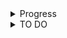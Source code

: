 <details>
    <summary>Progress</summary>

<details>
<summary>ver noname</summary>

- Set up project
- Set up database
- Empty database, bridge, and Docker files are ready
- Develop `models/users.py` and `dto/users.py`
- Work on roadmap, database, and DTOs, `dto/users.py`  now is `dto.py`

</details>
<details>
<summary>ver noname2</summary>

- Authentication
- Databases 
</details>
<details>
<summary>16 August</summary>

- Rewrigt databases
- 
</details>
<details>
<summary>26 August</summary>

- suppliers fix
- auth swagger fix
- categories
- products
- commit "suppliers fix, auth swagger fix, create catefories, create products"
</details>
</details>
<details>
  <summary>TO DO</summary>

</details>